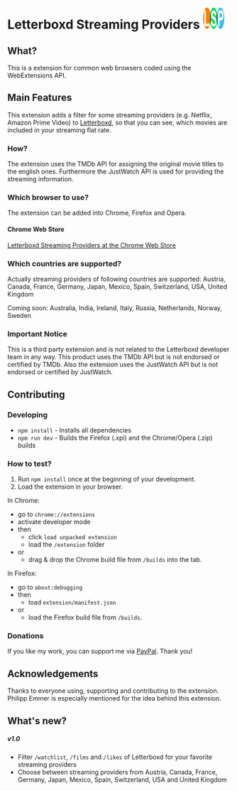 # Letterboxd Streaming Providers ![Logo](./extension/icons/logo_final_48.png) 

## What?
This is a extension for common web browsers coded using the WebExtensions API.

## Main Features
This extension adds a filter for some streaming providers (e.g. Netflix, Amazon Prime Video) to [Letterboxd](https://letterboxd.com/), so that you can see, which movies are included in your streaming flat rate.

### How?
The extension uses the TMDb API for assigning the original movie titles to the english ones. Furthermore the JustWatch API is used for providing the streaming information.

### Which browser to use?
The extension can be added into Chrome, Firefox and Opera.

#### Chrome Web Store
[Letterboxd Streaming Providers at the Chrome Web Store](https://chrome.google.com/webstore/detail/letterboxd-streaming-prov/egmanfnfgmljjmdncfoeghfmflhlmhpj)

### Which countries are supported?
Actually streaming providers of following countries are supported: Austria, Canada, France, Germany, Japan, Mexico, Spain, Switzerland, USA, United Kingdom 

Coming soon: Australia, India, Ireland, Italy, Russia, Netherlands, Norway, Sweden

### Important Notice
This is a third party extension and is not related to the Letterboxd developer team in any way. This product uses the TMDb API but is not endorsed or certified by TMDb. Also the extension uses the JustWatch API but is not endorsed or certified by JustWatch.

## Contributing

### Developing
- `npm install` - Installs all dependencies
- `npm run dev` - Builds the Firefox (.xpi) and the Chrome/Opera (.zip) builds

### How to test?
1. Run `npm install` once at the beginning of your development.
2. Load the extension in your browser.

In Chrome: 
- go to `chrome://extensions`
- activate developer mode 
- then
    - click `load unpacked extension` 
    - load the `/extension` folder 
- or
    - drag & drop the Chrome build file from `/builds` into the tab.
    
In Firefox:
- go to `about:debugging`
- then
    - load `extension/manifest.json`
- or
    - load the Firefox build file from `/builds`.



### Donations
If you like my work, you can support me via [PayPal](https://www.paypal.me/ChristianZei/5). Thank you!

## Acknowledgements
Thanks to everyone using, supporting and contributing to the extension. Philipp Emmer is especially mentioned for the idea behind this extension.

## What's new?

##### v1.0
- Filter `/watchlist`, `/films` and `/likes` of Letterboxd for your favorite streaming providers
- Choose between streaming providers from Austria, Canada, France, Germany, Japan, Mexico, Spain, Switzerland, USA and United Kingdom
